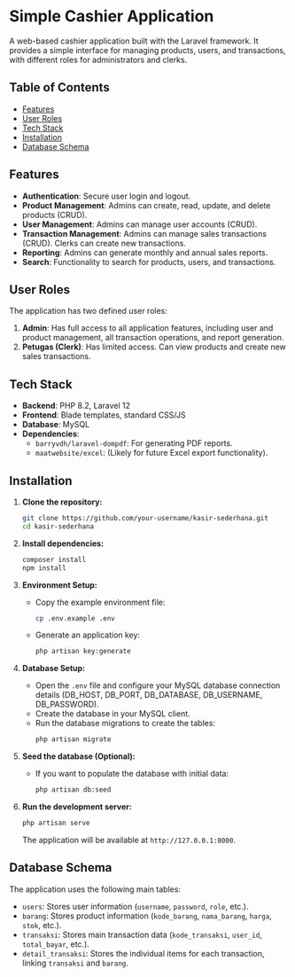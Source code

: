 # Simple Cashier Application

A web-based cashier application built with the Laravel framework. It provides a simple interface for managing products, users, and transactions, with different roles for administrators and clerks.

## Table of Contents

- [Features](#features)
- [User Roles](#user-roles)
- [Tech Stack](#tech-stack)
- [Installation](#installation)
- [Database Schema](#database-schema)

## Features

- **Authentication**: Secure user login and logout.
- **Product Management**: Admins can create, read, update, and delete products (CRUD).
- **User Management**: Admins can manage user accounts (CRUD).
- **Transaction Management**: Admins can manage sales transactions (CRUD). Clerks can create new transactions.
- **Reporting**: Admins can generate monthly and annual sales reports.
- **Search**: Functionality to search for products, users, and transactions.

## User Roles

The application has two defined user roles:

1.  **Admin**: Has full access to all application features, including user and product management, all transaction operations, and report generation.
2.  **Petugas (Clerk)**: Has limited access. Can view products and create new sales transactions.

## Tech Stack

- **Backend**: PHP 8.2, Laravel 12
- **Frontend**: Blade templates, standard CSS/JS
- **Database**: MySQL
- **Dependencies**:
    - `barryvdh/laravel-dompdf`: For generating PDF reports.
    - `maatwebsite/excel`: (Likely for future Excel export functionality).

## Installation

1.  **Clone the repository:**
    ```bash
    git clone https://github.com/your-username/kasir-sederhana.git
    cd kasir-sederhana
    ```

2.  **Install dependencies:**
    ```bash
    composer install
    npm install
    ```

3.  **Environment Setup:**
    - Copy the example environment file:
      ```bash
      cp .env.example .env
      ```
    - Generate an application key:
      ```bash
      php artisan key:generate
      ```

4.  **Database Setup:**
    - Open the `.env` file and configure your MySQL database connection details (DB_HOST, DB_PORT, DB_DATABASE, DB_USERNAME, DB_PASSWORD).
    - Create the database in your MySQL client.
    - Run the database migrations to create the tables:
      ```bash
      php artisan migrate
      ```

5.  **Seed the database (Optional):**
    - If you want to populate the database with initial data:
      ```bash
      php artisan db:seed
      ```

6.  **Run the development server:**
    ```bash
    php artisan serve
    ```
    The application will be available at `http://127.0.0.1:8000`.

## Database Schema

The application uses the following main tables:

-   `users`: Stores user information (`username`, `password`, `role`, etc.).
-   `barang`: Stores product information (`kode_barang`, `nama_barang`, `harga`, `stok`, etc.).
-   `transaksi`: Stores main transaction data (`kode_transaksi`, `user_id`, `total_bayar`, etc.).
-   `detail_transaksi`: Stores the individual items for each transaction, linking `transaksi` and `barang`.